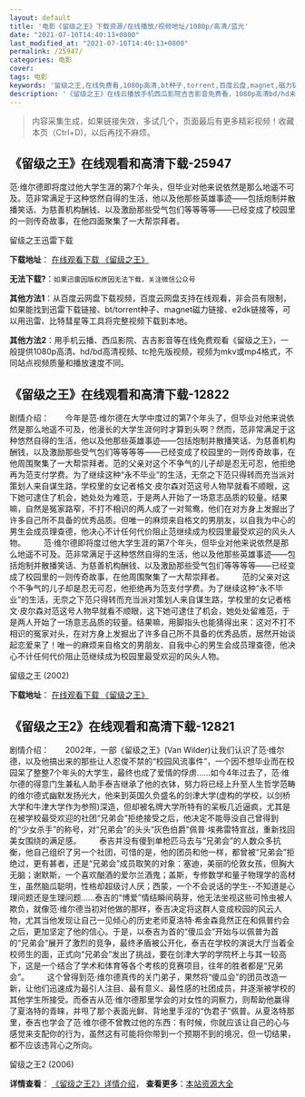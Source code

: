 ```yaml
---
layout: default
title: '电影《留级之王》下载资源/在线播放/视频地址/1080p/高清/蓝光'
date: "2021-07-10T14:40:13+0800"
last_modified_at: "2021-07-10T14:40:13+0800"
permalink: /25947/
categories: 电影
cover:
tags: 电影
keywords: '留级之王,在线免费看,1080p高清,bt种子,torrent,百度云盘,magnet,磁力链,迅雷下载资源'
description: '《留级之王》在线云播放手机西瓜影院吉吉影音免费看，1080p高清bd/hd未删减完整版和tc抢先枪版，mkv/mp4格式，附带bt/torrent种子、magnet/磁力链、百度云盘、网盘资源迅雷下载链接'
---
```


>内容采集生成，如果链接失效，多试几个，页面最后有更多精彩视频！收藏本页（Ctrl+D)，以后再找不麻烦。


## 《留级之王》在线观看和高清下载-25947

范&middot;维尔德即将度过他大学生涯的第7个年头，但毕业对他来说依然是那么地遥不可及。范非常满足于这种悠然自得的生活，他以及他那些英雄事迹&mdash;—包括炮制并散播笑话、为慈善机构酬钱、以及激励那些受气包们等等等等&mdash;—已经变成了校园里的一则传奇故事，在他四面聚集了一大帮崇拜者。


留级之王迅雷下载

**下载地址**： [在线观看下载 《留级之王》](https://www.993dy.com//vod-detail-id-22200.html) 


**无法下载?**：`如果迅雷因版权原因无法下载，关注微信公众号 `

**其他方法1**：从百度云网盘下载视频，百度云网盘支持在线观看，非会员有限制，如果能找到迅雷下载链接、bt/torrent种子、magnet磁力链接、e2dk链接等，可以用迅雷、比特彗星等工具将完整视频下载到本地。

**其他方法2**：用手机云播、西瓜影院、吉吉影音等在线免费观看《留级之王》，一般提供1080p高清、hd/bd高清视频、tc抢先版视频，视频为mkv或mp4格式，不同站点视频质量和播放速度不同。


## 《留级之王》在线观看和高清下载-12822

剧情介绍：　　今年是范·维尔德在大学中度过的第7个年头了，但毕业对他来说依然是那么地遥不可及，他漫长的大学生涯何时才算到头啊？然而，范非常满足于这种悠然自得的生活，他以及他那些英雄事迹——包括炮制并散播笑话、为慈善机构酬钱，以及激励那些受气包们等等等等——已经变成了校园里的一则传奇故事，在他周围聚集了一大帮崇拜者。范的父亲对这个不争气的儿子却是忍无可忍，他拒绝再为范支付学费。为了继续这种“永不毕业”的生活，无奈之下范只得转而充当派对策划人来自谋生路，学校里的女记者格文·皮尔森对范这号人物早就看不顺眼，这下她可逮住了机会，她处处为难范，于是两人开始了一场意志品质的较量。结果嘛，自然是冤家路窄，不打不相识的两人成了一对鸳鸯，他们在对方身上发掘出了许多自己所不具备的优秀品质。但唯一的麻烦来自格文的男朋友，以自我为中心的男生会成员理查德，他决心不计任何代价阻止范继续成为校园里最受欢迎的风头人物。 　　范·维尔德即将度过他大学生涯的第7个年头，但毕业对他来说依然是那么地遥不可及。范非常满足于这种悠然自得的生活，他以及他那些英雄事迹——包括炮制并散播笑话、为慈善机构酬钱、以及激励那些受气包们等等等等——已经变成了校园里的一则传奇故事，在他周围聚集了一大帮崇拜者。 　　范的父亲对这个不争气的儿子却是忍无可忍，他拒绝再为范支付学费。为了继续这种“永不毕业”的生活，无奈之下范只得转而充当派对策划人来自谋生路，学校里的女记者格文·皮尔森对范这号人物早就看不顺眼，这下她可逮住了机会，她处处留难范，于是两人开始了一场意志品质的较量。结果嘛，用脚指头也能猜得出来：这对不打不相识的冤家对头，在对方身上发掘出了许多自己所不具备的优秀品质，居然开始谈起恋爱来了！唯一的麻烦来自格文的男朋友、自我中心的男生会成员理查德，他决心不计任何代价阻止范继续成为校园里最受欢迎的风头人物。


留级之王 (2002)

**下载地址**： [在线观看下载 《留级之王》](https://www.btbtdy.me/btdy/dy6481.html) 


## 《留级之王2》在线观看和高清下载-12821

剧情介绍：　　2002年，一部《留级之王》(Van Wilder)让我们认识了范·维尔德，以及他搞出来的那些让人忍俊不禁的“校园风流事件”，一个因不想毕业而在校园呆了整整7个年头的大学生，最终也成了爱情的俘虏……如今4年过去了，范·维尔德的得意门生兼私人助手泰吉继承了他的衣钵，努力将已经上升至人生哲学范畴的维尔德式幽默发扬光大，他来到英国久负盛名的剑津大学(虚构的学校，以剑桥大学和牛津大学作为参照)深造，但却被名牌大学所特有的呆板几近逼疯，尤其是在被学校最受欢迎的社团“兄弟会”拒绝接受之后，他决定不能辱没自己曾得到的“少女杀手”的称号，对“兄弟会”的头头“灰色伯爵”佩普·埃弗雷特宣战，重新找回美女围绕的满足感。 　　泰吉并没有傻到单枪匹马去与“兄弟会”的人数众多抗衡，他自己组织了另一个社团，可惜的是，他的团员和他一样，都曾被“兄弟会”拒绝过，更有甚者，还是“兄弟会”成员取笑的对象：塞迪，美丽的伦敦女孩，但胸大无脑；谢默斯，一个喜欢酗酒的爱尔兰酒鬼；盖斯，专修数学和量子物理学的高材生，虽然脑瓜聪明，性格却超级讨人厌；西蒙，一个不会说话的学生--不知道是心理问题还是生理问题……泰吉的“博爱”情结瞬间萌芽，他无法坐视这些可怜虫被人欺负，就像范·维尔德当初对他做的那样，泰吉决定将这群人变成校园的风云人物，尤其当他发现让自己一见倾心的历史老师夏洛特·希金森竟然正在和佩普约会之后，更加坚定了他的信心。于是，以泰吉为首的“傻瓜会”开始与以佩普为首的“兄弟会”展开了激烈的竞争，最终矛盾被公开化，泰吉在学校的演说大厅当着全校师生的面，正式向“兄弟会”发出了挑战，要在剑津大学的学院杯上与其一较高下，这是一个结合了学术和体育等各个考核的竞赛项目，往年的胜者都是“兄弟会”。 　　这个曾得到范·维尔德真传的关门弟子，果然将“傻瓜会”的团员改造一新，让他们迅速成为最引人注目、最有意义、最性感的社团成员，并逐渐被学校的其他学生所接受。而泰吉从范·维尔德那里学会的对女性的洞察力，则帮助他赢得了夏洛特的青睐，并甩了那个表面光鲜、背地里手淫的“伪君子”佩普。从夏洛特那里，泰吉也学会了范·维尔德不曾教过他的东西：有时候，你就应该让自己的心与感觉来支配你的行为，虽然这有可能将你带到一个预期不到的境况，但一切结果，都不应该违背心之所向。


留级之王2 (2006)

**详情查看**： [《留级之王2》详情介绍](/movie/12821/)， **查看更多**：[本站资源大全](/movie/t/all/)


